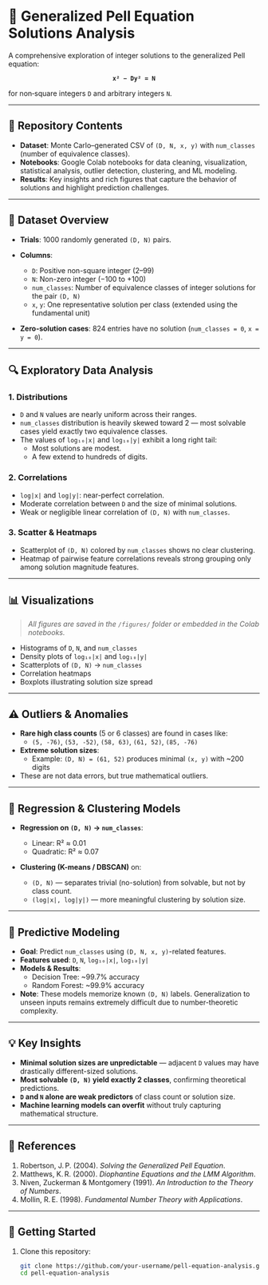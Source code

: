 # 📘 Generalized Pell Equation Solutions Analysis

A comprehensive exploration of integer solutions to the generalized Pell equation:

<p align="center"><code><strong>x² − Dy² = N</strong></code></p>

for non‑square integers `D` and arbitrary integers `N`.

---

## 📂 Repository Contents

- **Dataset**: Monte Carlo–generated CSV of `(D, N, x, y)` with `num_classes` (number of equivalence classes).
- **Notebooks**: Google Colab notebooks for data cleaning, visualization, statistical analysis, outlier detection, clustering, and ML modeling.
- **Results**: Key insights and rich figures that capture the behavior of solutions and highlight prediction challenges.

---

## 📑 Dataset Overview

- **Trials**: 1000 randomly generated `(D, N)` pairs.
- **Columns**:
  - `D`: Positive non-square integer (2–99)
  - `N`: Non-zero integer (−100 to +100)
  - `num_classes`: Number of equivalence classes of integer solutions for the pair `(D, N)`
  - `x`, `y`: One representative solution per class (extended using the fundamental unit)

- **Zero-solution cases**: 824 entries have no solution (`num_classes = 0`, `x = y = 0`).

---

## 🔍 Exploratory Data Analysis

### 1. Distributions

- `D` and `N` values are nearly uniform across their ranges.
- `num_classes` distribution is heavily skewed toward 2 — most solvable cases yield exactly two equivalence classes.
- The values of `log₁₀|x|` and `log₁₀|y|` exhibit a long right tail:
  - Most solutions are modest.
  - A few extend to hundreds of digits.

### 2. Correlations

- `log|x|` and `log|y|`: near-perfect correlation.
- Moderate correlation between `D` and the size of minimal solutions.
- Weak or negligible linear correlation of `(D, N)` with `num_classes`.

### 3. Scatter & Heatmaps

- Scatterplot of `(D, N)` colored by `num_classes` shows no clear clustering.
- Heatmap of pairwise feature correlations reveals strong grouping only among solution magnitude features.

---

## 📊 Visualizations

> _All figures are saved in the `/figures/` folder or embedded in the Colab notebooks._

- Histograms of `D`, `N`, and `num_classes`
- Density plots of `log₁₀|x|` and `log₁₀|y|`
- Scatterplots of `(D, N)` → `num_classes`
- Correlation heatmaps
- Boxplots illustrating solution size spread

---

## ⚠️ Outliers & Anomalies

- **Rare high class counts** (5 or 6 classes) are found in cases like:
  - `(5, -76)`, `(53, -52)`, `(58, 63)`, `(61, 52)`, `(85, -76)`
- **Extreme solution sizes**:
  - Example: `(D, N) = (61, 52)` produces minimal `(x, y)` with ~200 digits
- These are not data errors, but true mathematical outliers.

---

## 🧮 Regression & Clustering Models

- **Regression on `(D, N)` → `num_classes`**:
  - Linear: R² ≈ 0.01
  - Quadratic: R² ≈ 0.07

- **Clustering (K-means / DBSCAN)** on:
  - `(D, N)` — separates trivial (no-solution) from solvable, but not by class count.
  - `(log|x|, log|y|)` — more meaningful clustering by solution size.

---

## 🤖 Predictive Modeling

- **Goal**: Predict `num_classes` using `(D, N, x, y)`-related features.
- **Features used**: `D`, `N`, `log₁₀|x|`, `log₁₀|y|`
- **Models & Results**:
  - Decision Tree: ~99.7% accuracy
  - Random Forest: ~99.9% accuracy
- **Note**: These models memorize known `(D, N)` labels. Generalization to unseen inputs remains extremely difficult due to number-theoretic complexity.

---

## 💡 Key Insights

- **Minimal solution sizes are unpredictable** — adjacent `D` values may have drastically different-sized solutions.
- **Most solvable `(D, N)` yield exactly 2 classes**, confirming theoretical predictions.
- **`D` and `N` alone are weak predictors** of class count or solution size.
- **Machine learning models can overfit** without truly capturing mathematical structure.

---

## 📖 References

1. Robertson, J. P. (2004). *Solving the Generalized Pell Equation*.
2. Matthews, K. R. (2000). *Diophantine Equations and the LMM Algorithm*.
3. Niven, Zuckerman & Montgomery (1991). *An Introduction to the Theory of Numbers*.
4. Mollin, R. E. (1998). *Fundamental Number Theory with Applications*.

---

## 🚀 Getting Started

1. Clone this repository:
   ```bash
   git clone https://github.com/your-username/pell-equation-analysis.git
   cd pell-equation-analysis
